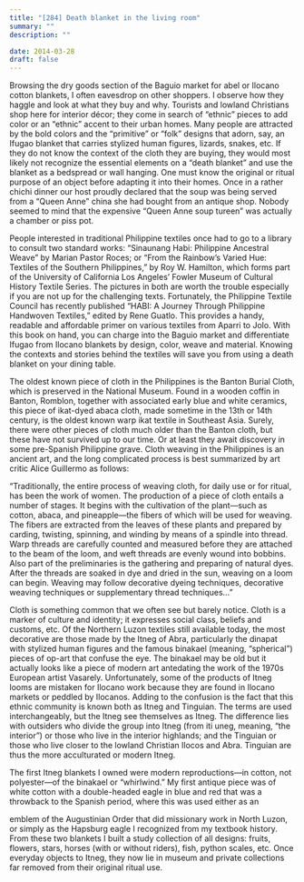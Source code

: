 ```yaml
---
title: "[284] Death blanket in the living room"
summary: ""
description: ""

date: 2014-03-28
draft: false
---
```


Browsing the dry goods section of the Baguio market for abel or Ilocano cotton blankets, I often eavesdrop on other shoppers. I observe how they haggle and look at what they buy and why. Tourists and lowland Christians shop here for interior décor; they come in search of “ethnic” pieces to add color or an “ethnic” accent to their urban homes. Many people are attracted by the bold colors and the “primitive” or “folk” designs that adorn, say, an Ifugao blanket that carries stylized human figures, lizards, snakes, etc. If they do not know the context of the cloth they are buying, they would most likely not recognize the essential elements on a “death blanket” and use the blanket as a bedspread or wall hanging. One must know the original or ritual purpose of an object before adapting it into their homes. Once in a rather chichi dinner our host proudly declared that the soup was being served from a “Queen Anne” china she had bought from an antique shop. Nobody seemed to mind that the expensive “Queen Anne soup tureen” was actually a chamber or piss pot.

People interested in traditional Philippine textiles once had to go to a library to consult two standard works: “Sinaunang Habi: Philippine Ancestral Weave” by Marian Pastor Roces; or “From the Rainbow’s Varied Hue: Textiles of the Southern Philippines,” by Roy W. Hamilton, which forms part of the University of California Los Angeles’ Fowler Museum of Cultural History Textile Series. The pictures in both are worth the trouble especially if you are not up for the challenging texts. Fortunately, the Philippine Textile Council has recently published “HABI: A Journey Through Philippine Handwoven Textiles,” edited by Rene Guatlo. This provides a handy, readable and affordable primer on various textiles from Aparri to Jolo. With this book on hand, you can charge into the Baguio market and differentiate Ifugao from Ilocano blankets by design, color, weave and material. Knowing the contexts and stories behind the textiles will save you from using a death blanket on your dining table.

The oldest known piece of cloth in the Philippines is the Banton Burial Cloth, which is preserved in the National Museum. Found in a wooden coffin in Banton, Romblon, together with associated early blue and white ceramics, this piece of ikat-dyed abaca cloth, made sometime in the 13th or 14th century, is the oldest known warp ikat textile in Southeast Asia. Surely, there were other pieces of cloth much older than the Banton cloth, but these have not survived up to our time. Or at least they await discovery in some pre-Spanish Philippine grave. Cloth weaving in the Philippines is an ancient art, and the long complicated process is best summarized by art critic Alice Guillermo as follows:

“Traditionally, the entire process of weaving cloth, for daily use or for ritual, has been the work of women. The production of a piece of cloth entails a number of stages. It begins with the cultivation of the plant—such as cotton, abaca, and pineapple—the fibers of which will be used for weaving. The fibers are extracted from the leaves of these plants and prepared by carding, twisting, spinning, and winding by means of a spindle into thread. Warp threads are carefully counted and measured before they are attached to the beam of the loom, and weft threads are evenly wound into bobbins. Also part of the preliminaries is the gathering and preparing of natural dyes. After the threads are soaked in dye and dried in the sun, weaving on a loom can begin. Weaving may follow decorative dyeing techniques, decorative weaving techniques or supplementary thread techniques…”

Cloth is something common that we often see but barely notice. Cloth is a marker of culture and identity; it expresses social class, beliefs and customs, etc. Of the Northern Luzon textiles still available today, the most decorative are those made by the Itneg of Abra, particularly the dinapat with stylized human figures and the famous binakael  (meaning, “spherical”) pieces of op-art that confuse the eye. The binakael may be old but it actually looks like a piece of modern art antedating the work of the 1970s European artist Vasarely. Unfortunately, some of the products of Itneg looms are mistaken for Ilocano work because they are found in Ilocano markets or peddled by Ilocanos. Adding to the confusion is the fact that this ethnic community is known both as Itneg and Tinguian. The terms are used interchangeably, but the Itneg see themselves as Itneg. The difference lies with outsiders who divide the group into Itneg (from iti uneg, meaning, “the interior”) or those who live in the interior highlands; and the Tinguian or those who live closer to the lowland Christian Ilocos and Abra. Tinguian are thus the more acculturated or modern Itneg.

The first Itneg blankets I owned were modern reproductions—in cotton, not polyester—of the binakael or “whirlwind.” My first antique piece was of white cotton with a double-headed eagle in blue and red that was a throwback to the Spanish period, where this was used either as an

emblem of the Augustinian Order that did missionary work in North Luzon, or simply as the Hapsburg eagle I recognized from my textbook history. From these two blankets I built a study collection of all designs: fruits, flowers, stars, horses (with or without riders), fish, python scales, etc. Once everyday objects to Itneg, they now lie in museum and private collections far removed from their original ritual use.
